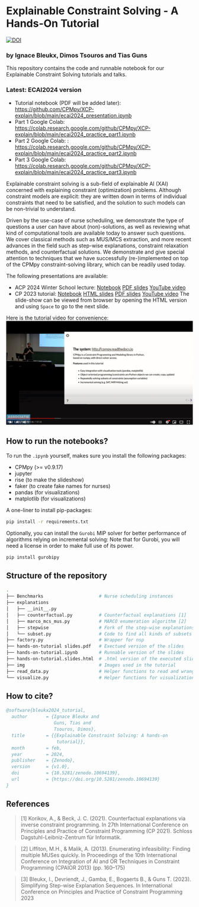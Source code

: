 # Explainable Constraint Solving - A Hands-On Tutorial
[![DOI](https://zenodo.org/badge/DOI/10.5281/zenodo.10694140.svg)](https://doi.org/10.5281/zenodo.10694140)

### by Ignace Bleukx, Dimos Tsouros and Tias Guns

This repository contains the code and runnable notebook for our Explainable Constraint Solving tutorials and talks. 

### Latest: ECAI2024 version

- Tutorial notebook (PDF will be added later): https://github.com/CPMpy/XCP-explain/blob/main/ecai2024_presentation.ipynb
- Part 1 Google Colab: https://colab.research.google.com/github/CPMpy/XCP-explain/blob/main/ecai2024_practice_part1.ipynb
- Part 2 Google Colab: : https://colab.research.google.com/github/CPMpy/XCP-explain/blob/main/ecai2024_practice_part2.ipynb
- Part 3 Google Colab: https://colab.research.google.com/github/CPMpy/XCP-explain/blob/main/ecai2024_practice_part3.ipynb

Explainable constraint solving is a sub-field of explainable AI (XAI) concerned with explaining constraint (optimization) problems. 
Although constraint models are explicit: they are written down in terms of individual constraints that need to be satisfied, and the solution to such models can be non-trivial to understand.

Driven by the use-case of nurse scheduling, we demonstrate the type of questions a user can have about (non)-solutions, as well as reviewing what kind of computational tools are available today to answer such questions. 
We cover classical methods such as MUS/MCS extraction, and more recent advances in the field such as step-wise explanations, constraint relaxation methods, and counterfactual solutions.
We demonstrate and give special attention to techniques that we have successfully (re-)implemented on top of the CPMpy constraint-solving library, which can be readily used today.

The following presentations are available:

* ACP 2024 Winter School lecture: [Notebook](https://github.com/CPMpy/XCP-explain/blob/main/acp24-sumschool-xcp.ipynb) [PDF slides](https://github.com/CPMpy/XCP-explain/blob/main/acp24-sumschool-xcp.slides.pdf) [YouTube video](https://youtu.be/nGr4lbgRvzw)
* CP 2023 tutorial: [Notebook](https://github.com/CPMpy/XCP-explain/blob/main/hands-on-tutorial.ipynb) [HTML slides](https://raw.githack.com/CPMpy/CP23-tutorial/main/hands-on-tutorial.slides.html#/1) [PDF slides](https://github.com/CPMpy/XCP-explain/blob/main/hands-on-tutorial%20slides.pdf) [YouTube video](https://www.youtube.com/watch?v=V9DPHZq0gXk)
The slide-show can be viewed from browser by opening the HTML version and using `Space` to go to the next slide.

Here is the tutorial video for convenience:
[![YouTube video](img/tutorial_thumbnail.png)](https://www.youtube.com/watch?v=V9DPHZq0gXk)

## How to run the notebooks?

To run the `.ipynb` yourself, makes sure you install the following packages:
- CPMpy (>= v0.9.17)
- jupyter
- rise (to make the slideshow)
- faker (to create fake names for nurses)
- pandas (for visualizations)
- matplotlib (for visualizations)

A one-liner to install pip-packages:

```bash
pip install -r requirements.txt
```

Optionally, you can install the `Gurobi` MIP solver for better performance of algorithms relying on incremental solving:
Note that for Gurobi, you will need a license in order to make full use of its power.

```bash
pip install gurobipy
```

## Structure of the repository
```bash
.
├── Benchmarks                     # Nurse scheduling instances
├── explanations
│   ├── __init__.py
│   ├── counterfactual.py          # Counterfactual explanations [1]
│   ├── marco_mcs_mus.py           # MARCO enumeration algorithm [2]
│   ├── stepwise                   # Fork of the step-wise explanations repo [3]
│   └── subset.py                  # Code to find all kinds of subsets of constraints
├── factory.py                     # Wrapper for nsp
├── hands-on-tutorial slides.pdf   # Exectued version of the slides
├── hands-on-tutorial.ipynb        # Runnable version of the slides
├── hands-on-tutorial.slides.html  # .html version of the executed slides
├── img                            # Images used in the tutorial
├── read_data.py                   # Helper functions to read and wrangle NSP data
└── visualize.py                   # Helper functions for visualization of constraints and solutions
```

## How to cite?
```bibtex
@software{bleukx2024_tutorial,
  author       = {Ignace Bleukx and
                  Guns, Tias and
                  Tsouros, Dimos},
  title        = {{Explainable Constraint Solving: A hands-on 
                   tutorial}},
  month        = feb,
  year         = 2024,
  publisher    = {Zenodo},
  version      = {v1.0},
  doi          = {10.5281/zenodo.10694139},
  url          = {https://doi.org/10.5281/zenodo.10694139}
}
```

## References

> [1] Korikov, A., & Beck, J. C. (2021). Counterfactual explanations via inverse constraint programming. In 27th International Conference on Principles and Practice of Constraint Programming (CP 2021). Schloss Dagstuhl-Leibniz-Zentrum für Informatik.

> [2] Liffiton, M.H., & Malik, A. (2013). Enumerating infeasibility: Finding multiple MUSes quickly. In Proceedings of the 10th International Conference on Integration of AI and OR Techniques in Constraint Programming (CPAIOR 2013) (pp. 160–175)

> [3] Bleukx, I., Devriendt, J., Gamba, E., Bogaerts B., & Guns T. (2023). Simplifying Step-wise Explanation Sequences. In International Conference on Principles and Practice of Constraint Programming 2023
